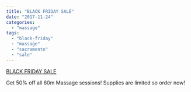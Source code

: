 ```yaml
---
title: "BLACK FRIDAY SALE"
date: "2017-11-24"
categories: 
  - "massage"
tags: 
  - "black-friday"
  - "massage"
  - "sacramento"
  - "sale"
---
```


[BLACK FRIDAY SALE](http://s.thegiftcardcafe.com/o6f1qU)

Get 50% off all 60m Massage sessions! Supplies are limited so order now!

